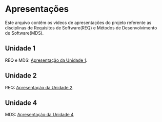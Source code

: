 # Apresentações

Este arquivo contêm os vídeos de apresentações do projeto referente as disciplinas de Requisitos de Software(REQ) e Métodos de Desenvolvimento de Software(MDS).

## Unidade 1
 
REQ e MDS: [Apresentação da Unidade 1](https://www.youtube.com/watch?v=EXdARCLqR9Q).

## Unidade 2

REQ: [Apresentação da Unidade 2](https://www.youtube.com/watch?v=NcjgApjK_zA).

## Unidade 4

MDS: [Apresentação da Unidade 4](https://www.youtube.com/watch?v=1zobbPY-H_E)